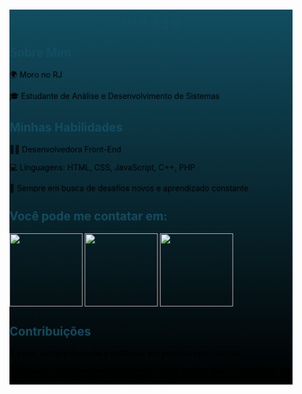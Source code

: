 <!DOCTYPE html>
<div style="background: linear-gradient(to bottom, #114d60, #000000); color: #000;">
  <h1 style="color: #114d60; text-align: center;">Olá 👋👋👋</h1>

  <h2 style="color: #114d60;">Sobre Mim</h2>
  <p>🌍 Moro no RJ</p>
  <p>🎓 Estudante de Análise e Desenvolvimento de Sistemas</p>

  <h2 style="color: #114d60;">Minhas Habilidades</h2>
  <p>👩‍💻 Desenvolvedora Front-End</p>
  <p>💻 Linguagens: HTML, CSS, JavaScript, C++, PHP</p>
  <p>🚀 Sempre em busca de desafios novos e aprendizado constante</p>

  <h2 style="color: #114d60;">Você pode me contatar em:</h2>
  <p>
    <a href="https://www.instagram.com/alinenasc1mento/">
      <img src="https://i.postimg.cc/VkVY45XS/iconeinstagram.png" width="130" height="auto">
    </a>
    <a href="mailto:poeiraestelar1@gmail.com">
      <img src="https://i.postimg.cc/pXkVhsTJ/iconegmail.png" width="130" height="auto">
    </a>
    <a href="https://wa.me/21974034310">
      <img src="https://i.postimg.cc/d1MJPXHw/iconewhatsapp.png" width="130" height="auto">
    </a>
  </p>

  <h2 style="color: #114d60;">Contribuições</h2>
  <p>🌱 Estou sempre disposta a colaborar em projetos open source.</p>
  <p>💬 Pergunte-me sobre desenvolvimento web e programação, estarei feliz em ajudar.</p>
</div>
